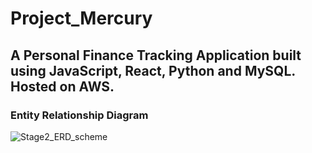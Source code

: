 # Project_Mercury
## A Personal Finance Tracking Application built using JavaScript, React, Python and MySQL. Hosted on AWS.

### Entity Relationship Diagram
![Stage2_ERD_scheme](https://github.com/d-fuqua/Project_Mercury/assets/68402521/6e64eba8-f853-4ca6-b667-d022f8bfb35e)

